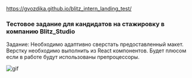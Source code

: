 https://gvozdika.github.io/blitz_intern_landing_test/

### Тестовое задание для кандидатов на стажировку в компанию Blitz_Studio

Задание: Необходимо адаптивно сверстать предоставленный макет.
Верстку необходимо выполнить из React компонентов.
Будет плюсом если в работе будут использованы препроцессоры.

![gif](./blitz.gif)
